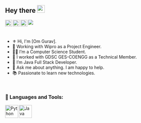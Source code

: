 ## Hey there <img src="https://media.giphy.com/media/hvRJCLFzcasrR4ia7z/giphy.gif" width="25px">

<a href="https://www.linkedin.com/in/om-gurav-973b62215/">
  <img align="left" alt="Om's LinkedIN" width="22px" src="https://raw.githubusercontent.com/peterthehan/peterthehan/master/assets/linkedin.svg" />
</a>
<a href="https://twitter.com/OmGurav17">
  <img align="left" alt="Om Gurav | Twitter" width="22px" src="https://raw.githubusercontent.com/peterthehan/peterthehan/master/assets/twitter.svg" />
</a>
<a href="https://www.instagram.com/om.gurav19/">
  <img align="left" src="https://raw.githubusercontent.com/rahuldkjain/github-profile-readme-generator/master/src/images/icons/Social/instagram.svg" alt="Om's Instagram" width="22px" /></a>

![](https://visitor-badge.glitch.me/badge?page_id=OmGurav.OmGurav)

<br>

- ⚜ Hi, I'm [Om Gurav].
- 💼 Working with Wipro as a Project Engineer.
- 👨‍🎓 I’m a Computer Science Student.  
- 🔭 I worked with GDSC GES-COENGG as a Technical Member. 
- 🌱 I’m Java Full Stack Developer.
- 💬 Ask me about anything. I am happy to help.
- 📚 Passionate to learn new technologies.


<br>

### 🔨 Languages and Tools:
<a href="https://www.python.org" target="_blank"><img align="left" alt="Python" height ="42px" src="https://raw.githubusercontent.com/rahul-jha98/github_readme_icons/main/language_and_tools/square/python/python.svg"></a>
<a href="https://www.java.com" target="_blank"><img align="left" alt="Java" height ="42px" src="https://raw.githubusercontent.com/rahul-jha98/github_readme_icons/main/language_and_tools/square/java/java.svg"></a>

